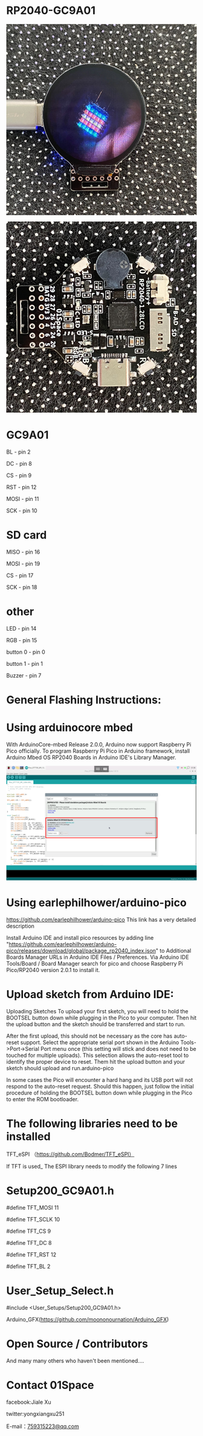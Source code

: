 # RP2040-GC9A01

![image](https://github.com/01Space/RP2040-GC9A01/blob/main/image/2.jpg)

![image](https://github.com/01Space/RP2040-GC9A01/blob/main/image/4.jpg)

# GC9A01

 BL   - pin 2
 
 DC   - pin 8
 
 CS   - pin 9
 
 RST  - pin 12
 
 MOSI - pin 11
 
 SCK  - pin 10

 # SD card 

 MISO - pin 16
 
 MOSI - pin 19
 
 CS   - pin 17
 
 SCK  - pin 18
 
 # other
 
 LED  - pin 14
 
 RGB  - pin 15 
 
 button 0 - pin 0
 
 button 1 - pin 1
 
 Buzzer   - pin 7
 

# General Flashing Instructions:

# Using arduinocore mbed

With ArduinoCore-mbed Release 2.0.0, Arduino now support Raspberry Pi Pico officially. To program Raspberry Pi Pico in Arduino framework, install Arduino Mbed OS RP2040 Boards in Arduino IDE's Library Manager.

![image](https://github.com/01Space/RP2040-0.42LCD/blob/main/image/Arduino%20Mbed%20OS%20RP2040%20Boards.jpg)

# Using earlephilhower/arduino-pico
https://github.com/earlephilhower/arduino-pico This link has a very detailed description

Install Arduino IDE and install pico resources by adding line "https://github.com/earlephilhower/arduino-pico/releases/download/global/package_rp2040_index.json" to Additional Boards Manager URLs in Arduino IDE Files / Preferences.
Via Arduino IDE Tools/Board / Board Manager search for pico and choose Raspberry Pi Pico/RP2040 version 2.0.1 to install it.

# Upload sketch from Arduino IDE:

Uploading Sketches
To upload your first sketch, you will need to hold the BOOTSEL button down while plugging in the Pico to your computer. Then hit the upload button and the sketch should be transferred and start to run.

After the first upload, this should not be necessary as the core has auto-reset support. Select the appropriate serial port shown in the Arduino Tools->Port->Serial Port menu once (this setting will stick and does not need to be touched for multiple uploads). This selection allows the auto-reset tool to identify the proper device to reset. Them hit the upload button and your sketch should upload and run.arduino-pico

In some cases the Pico will encounter a hard hang and its USB port will not respond to the auto-reset request. Should this happen, just follow the initial procedure of holding the BOOTSEL button down while plugging in the Pico to enter the ROM bootloader.

# The following libraries need to be installed

TFT_eSPI （https://github.com/Bodmer/TFT_eSPI）

If TFT is used_ The ESPI library needs to modify the following 7 lines

# Setup200_GC9A01.h  

#define TFT_MOSI 11 

#define TFT_SCLK 10

#define TFT_CS   9 

#define TFT_DC   8 

#define TFT_RST  12 

#define TFT_BL   2  

# User_Setup_Select.h

#include <User_Setups/Setup200_GC9A01.h> 

Arduino_GFX(https://github.com/moononournation/Arduino_GFX)

# Open Source / Contributors



And many many others who haven't been mentioned....



# Contact 01Space
facebook:Jiale Xu

twitter:yongxiangxu251

E-mail：759315223@qq.com

